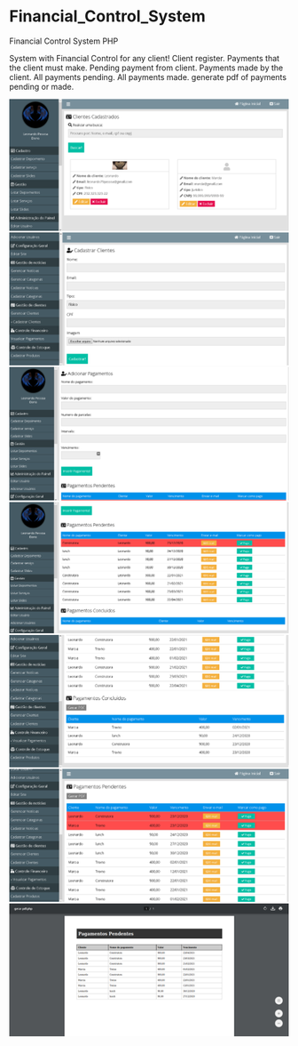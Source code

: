 # Financial_Control_System
 Financial Control System PHP
 
   System with Financial Control for any client!
   Client register.
   Payments that the client must make.
   Pending payment from client.
   Payments made by the client.
   All payments pending.
   All payments made.
   generate pdf of payments pending or made.

  ![Preview-Screens](https://github.com/LeonardoPess/Financial_Control_System/blob/main/clientes.png)
  ![Preview-Screens](https://github.com/LeonardoPess/Financial_Control_System/blob/main/cadastrar_clientes.png)
  ![Preview-Screens](https://github.com/LeonardoPess/Financial_Control_System/blob/main/adicionar_pagamentos.png)
  ![Preview-Screens](https://github.com/LeonardoPess/Financial_Control_System/blob/main/pagamentos_cliente.png)
  ![Preview-Screens](https://github.com/LeonardoPess/Financial_Control_System/blob/main/pagamentos_concluidos.png)
  ![Preview-Screens](https://github.com/LeonardoPess/Financial_Control_System/blob/main/pagamentos_pendentes.png)
  ![Preview-Screens](https://github.com/LeonardoPess/Financial_Control_System/blob/main/pdf.png)
